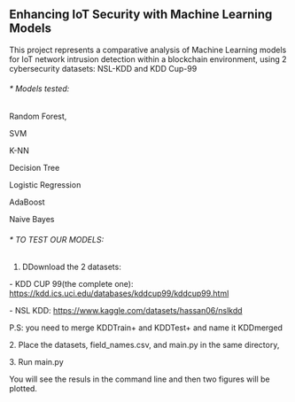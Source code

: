 ## **Enhancing IoT Security with Machine Learning Models**





This project represents a comparative analysis of Machine Learning models for IoT network intrusion detection within a blockchain environment, using 2 cybersecurity datasets: NSL-KDD and KDD Cup-99



###### \* Models tested: 

Random Forest,

SVM

K-NN

Decision Tree 

Logistic Regression

AdaBoost

Naive Bayes





###### \* TO TEST OUR MODELS:

1. DDownload the 2 datasets:



\- KDD CUP 99(the complete one): https://kdd.ics.uci.edu/databases/kddcup99/kddcup99.html



\- NSL KDD: https://www.kaggle.com/datasets/hassan06/nslkdd

P.S: you need to merge KDDTrain+ and KDDTest+ and name it KDDmerged



2\. Place the datasets, field\_names.csv, and main.py in the same directory, 



3\. Run main.py



You will see the resuls in the command line and then two figures will be plotted.


